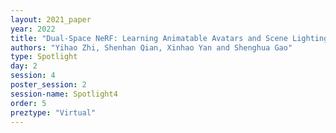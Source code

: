 ```yaml
---
layout: 2021_paper
year: 2022
title: "Dual-Space NeRF: Learning Animatable Avatars and Scene Lighting in Separate Spaces"
authors: "Yihao Zhi, Shenhan Qian, Xinhao Yan and Shenghua Gao"
type: Spotlight
day: 2
session: 4
poster_session: 2
session-name: Spotlight4
order: 5
preztype: "Virtual"
---
```

